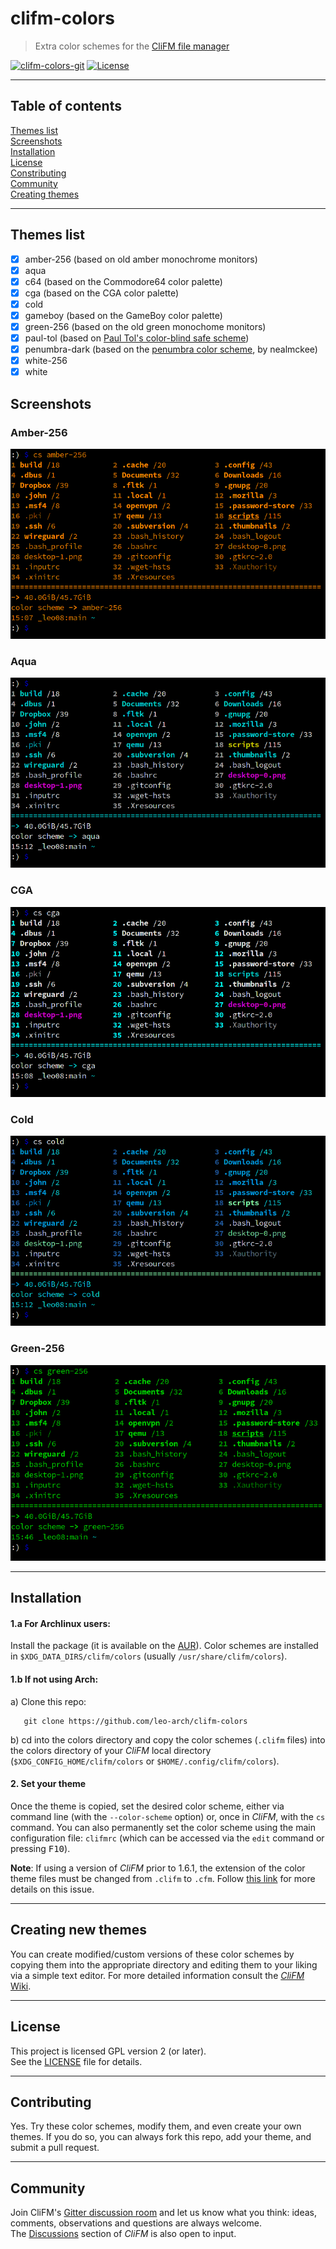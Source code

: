 # clifm-colors
> Extra color schemes for the [CliFM file manager](https://github.com/leo-arch/clifm)

[![clifm-colors-git](https://img.shields.io/aur/version/clifm-colors-git?color=1793d1&label=clifm-colors-git&logo=archlinux&style=flat)](https://aur.archlinux.org/packages/clifm-colors-git)
[![License](https://img.shields.io/github/license/leo-arch/clifm?color=green&style=flat)](https://github.com/leo-arch/clifm/blob/master/LICENSE)

---

## Table of contents
[Themes list](#themes-list) \
[Screenshots](#screenshots) \
[Installation](#installation) \
[License](#license) \
[Constributing](#contributing) \
[Community](#community) \
[Creating themes](https://github.com/leo-arch/clifm/wiki/Customization#theming)

---

## Themes list
- [x] amber-256 (based on old amber monochrome monitors)
- [x] aqua
- [x] c64 (based on the Commodore64 color palette)
- [x] cga (based on the CGA color palette)
- [x] cold
- [x] gameboy (based on the GameBoy color palette)
- [x] green-256 (based on the old green monochome monitors)
- [x] paul-tol (based on [Paul Tol's color-blind safe scheme](https://personal.sron.nl/~pault/))
- [x] penumbra-dark (based on the [penumbra color scheme](https://github.com/nealmckee/penumbra), by nealmckee)
- [x] white-256
- [x] white

## Screenshots

### Amber-256
![clifm](screenshots/amber-256.png)

### Aqua
![clifm](screenshots/aqua.png)

### CGA
![clifm](screenshots/cga.png)

### Cold
![clifm](screenshots/cold.png)

### Green-256
![clifm](screenshots/green-256.png)

---

## Installation

#### 1.a For Archlinux users: 

Install the package (it is available on the [AUR](https://aur.archlinux.org/packages/clifm-colors-git)). Color schemes are installed in `$XDG_DATA_DIRS/clifm/colors` (usually `/usr/share/clifm/colors`).

#### 1.b If not using Arch:

a) Clone this repo:

       git clone https://github.com/leo-arch/clifm-colors

b) cd into the colors directory and copy the color schemes (`.clifm` files) into the colors directory of your _CliFM_ local directory (`$XDG_CONFIG_HOME/clifm/colors` or `$HOME/.config/clifm/colors`).

#### 2. Set your theme
Once the theme is copied, set the desired color scheme, either via command line (with the `--color-scheme` option) or, once in _CliFM_, with the `cs` command. You can also permanently set the color scheme using the main configuration file: `clifmrc` (which can be accessed via the `edit` command or pressing <kbd>F10</kbd>).

**Note**: If using a version of _CliFM_ prior to 1.6.1, the extension of the color theme files must be changed from `.clifm` to `.cfm`. Follow [this link](https://github.com/leo-arch/clifm/wiki/Specifics#new-extension-for-configuration-files) for more details on this issue.

---

## Creating new themes

You can create modified/custom versions of these color schemes by copying them into the appropriate directory and editing them to your liking via a simple text editor. For more detailed information consult the [_CliFM_ Wiki](https://github.com/leo-arch/clifm/wiki/Customization#colors).

---

## License
This project is licensed GPL version 2 (or later). \
See the [LICENSE](https://github.com/leo-arch/clifm-colors/blob/master/LICENSE) file for details.

---

## Contributing
Yes. Try these color schemes, modify them, and even create your own themes. If you do so, you can always fork this repo, add your theme, and submit a pull request.

---

## Community
Join CliFM's [Gitter discussion room](https://gitter.im/leo-arch/clifm) and let us know what you think: ideas, comments, observations and questions are always welcome. \
The [Discussions](https://github.com/leo-arch/clifm/discussions) section of _CliFM_ is also open to input.
